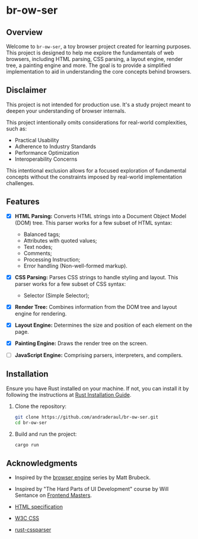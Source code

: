 # br-ow-ser

## Overview

Welcome to `br-ow-ser`, a toy browser project created for learning purposes. This project is designed to help me explore the fundamentals of web browsers, including HTML parsing, CSS parsing, a layout engine, render tree, a painting engine and more. The goal is to provide a simplified implementation to aid in understanding the core concepts behind browsers.

## Disclaimer

This project is not intended for production use. It's a study project meant to deepen your understanding of browser internals.

This project intentionally omits considerations for real-world complexities, such as:

- Practical Usability
- Adherence to Industry Standards
- Performance Optimization
- Interoperability Concerns

This intentional exclusion allows for a focused exploration of fundamental concepts without the constraints imposed by real-world implementation challenges.

## Features

- [x] **HTML Parsing:** Converts HTML strings into a Document Object Model (DOM) tree. This parser works for a few subset of HTML syntax:

  - Balanced tags;
  - Attributes with quoted values;
  - Text nodes;
  - Comments;
  - Processing Instruction;
  - Error handling (Non-well-formed markup).

- [x] **CSS Parsing:** Parses CSS strings to handle styling and layout. This parser works for a few subset of CSS syntax:
  - Selector (Simple Selector);
- [x] **Render Tree:** Combines information from the DOM tree and layout engine for rendering.
- [x] **Layout Engine:** Determines the size and position of each element on the page.
- [x] **Painting Engine:** Draws the render tree on the screen.
- [ ] **JavaScript Engine:** Comprising parsers, interpreters, and compilers.

## Installation

Ensure you have Rust installed on your machine. If not, you can install it by following the instructions at [Rust Installation Guide](https://www.rust-lang.org/tools/install).

1. Clone the repository:

   ```bash
   git clone https://github.com/andraderaul/br-ow-ser.git
   cd br-ow-ser
   ```

2. Build and run the project:

   ```bash
   cargo run
   ```

## Acknowledgments

- Inspired by the [browser engine](https://limpet.net/mbrubeck/2014/08/08/toy-layout-engine-1.html) series by Matt Brubeck.

- Inspired by "The Hard Parts of UI Development" course by Will Sentance on [Frontend Masters](https://frontendmasters.com/courses/hard-parts-ui-dev/).

- [HTML specification](https://html.spec.whatwg.org/multipage/introduction.html)

- [W3C CSS ](https://www.w3.org/TR/CSS/#css)

- [rust-cssparser](https://github.com/servo/rust-cssparser)
